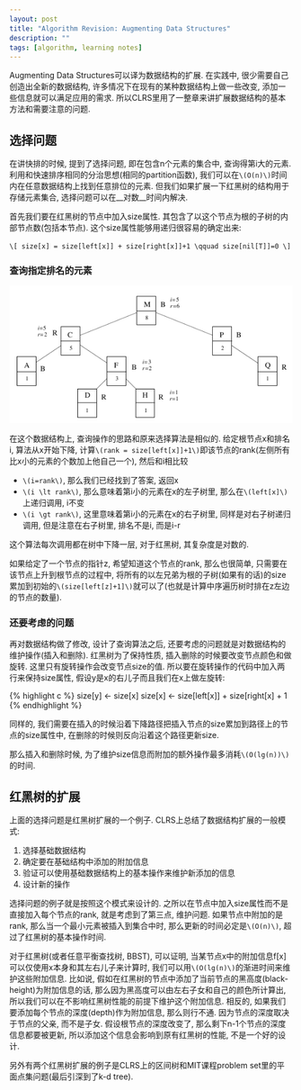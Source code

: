 ```yaml
---
layout: post
title: "Algorithm Revision: Augmenting Data Structures"
description: ""
tags: [algorithm, learning notes]
---
```


Augmenting Data Structures可以译为数据结构的扩展. 在实践中, 很少需要自己创造出全新的数据结构, 许多情况下在现有的某种数据结构上做一些改变, 添加一些信息就可以满足应用的需求. 所以CLRS里用了一整章来讲扩展数据结构的基本方法和需要注意的问题.


## 选择问题 ##

在讲快排的时候, 提到了选择问题, 即在包含n个元素的集合中, 查询得第i大的元素. 利用和快速排序相同的分治思想(相同的partition函数), 我们可以在`\(O(n)\)`时间内在任意数据结构上找到任意排位的元素. 但我们如果扩展一下红黑树的结构用于存储元素集合, 选择问题可以在__对数__时间内解决.

首先我们要在红黑树的节点中加入size属性. 其包含了以这个节点为根的子树的内部节点数(包括本节点). 这个size属性能够用递归很容易的确定出来:

`\[
size[x] = size[left[x]] + size[right[x]]+1 \qquad size[nil[T]]=0
\]`

### 查询指定排名的元素 ###

![](/images/2012-08/Aug-Ds-1.png)

在这个数据结构上, 查询操作的思路和原来选择算法是相似的. 给定根节点x和排名i, 算法从x开始下降, 计算`\(rank = size[left[x]]+1\)`即该节点的rank(左侧所有比x小的元素的个数加上他自己一个), 然后和i相比较

 + `\(i=rank\)`, 那么我们已经找到了答案, 返回x
 + `\(i \lt rank\)`, 那么意味着第i小的元素在x的左子树里, 那么在`\(left[x]\)`上递归调用, i不变
 + `\(i \gt rank\)`, 这里意味着第i小的元素在x的右子树里, 同样是对右子树递归调用, 但是注意在右子树里, 排名不是i, 而是i-r

这个算法每次调用都在树中下降一层, 对于红黑树, 其复杂度是对数的.

如果给定了一个节点的指针z, 希望知道这个节点的rank, 那么也很简单, 只需要在该节点上升到根节点的过程中, 将所有的以左兄弟为根的子树(如果有的话)的size累加到初始的`\(size[left[z]+1]\)`就可以了(也就是计算中序遍历树时排在z左边的节点的数量).

### 还要考虑的问题 ###

再对数据结构做了修改, 设计了查询算法之后, 还要考虑的问题就是对数据结构的维护操作(插入和删除). 红黑树为了保持性质, 插入删除的时候要改变节点颜色和做旋转. 这里只有旋转操作会改变节点size的值.
所以要在旋转操作的代码中加入两行来保持size属性, 假设y是x的右儿子而且我们在x上做左旋转:

{% highlight c %}
size[y] <- size[x]
size[x] <- size[left[x]] + size[right[x] + 1
{% endhighlight %}

同样的, 我们需要在插入的时候沿着下降路径把插入节点的size累加到路径上的节点的size属性中, 在删除的时候则反向沿着这个路径更新size.

那么插入和删除时候, 为了维护size信息而附加的额外操作最多消耗`\(O(lg(n))\)`的时间.


## 红黑树的扩展 ##

上面的选择问题是红黑树扩展的一个例子. CLRS上总结了数据结构扩展的一般模式:

 1. 选择基础数据结构
 2. 确定要在基础结构中添加的附加信息
 3. 验证可以使用基础数据结构上的基本操作来维护新添加的信息
 4. 设计新的操作

选择问题的例子就是按照这个模式来设计的. 之所以在节点中加入size属性而不是直接加入每个节点的rank, 就是考虑到了第三点, 维护问题. 如果节点中附加的是rank, 那么当一个最小元素被插入到集合中时, 那么更新的时间必定是`\(O(n)\)`, 超过了红黑树的基本操作时间.

对于红黑树(或者任意平衡查找树, BBST), 可以证明, 当某节点x中的附加信息f[x]可以仅使用x本身和其左右儿子来计算时, 我们可以用`\(O(lg(n)\)`的渐进时间来维护这些附加信息. 比如说, 假如在红黑树的节点中添加了当前节点的黑高度(black-height)为附加信息的话, 那么因为黑高度可以由左右子女和自己的颜色所计算出, 所以我们可以在不影响红黑树性能的前提下维护这个附加信息. 相反的, 如果我们要添加每个节点的深度(depth)作为附加信息, 那么则行不通. 因为节点的深度取决于节点的父亲, 而不是子女. 假设根节点的深度改变了, 那么剩下n-1个节点的深度信息都要被更新, 所以添加这个信息会影响到原有红黑树的性能, 不是一个好的设计.

另外有两个红黑树扩展的例子是CLRS上的区间树和MIT课程problem set里的平面点集问题(最后引深到了k-d tree).
